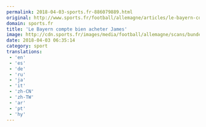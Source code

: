```yaml
---
permalink: 2018-04-03-sports.fr-886079889.html
original: http://www.sports.fr/football/allemagne/articles/le-bayern-compte-bien-acheter-james-2128055
domain: sports.fr
title: 'Le Bayern compte bien acheter James'
image: http://cdn.sports.fr/images/media/football/allemagne/scans/bundesliga-le-bayern-facile-a-mayence/james-bayern/24109928-1-fre-FR/James-Bayern.jpg
date: 2018-04-03 06:35:14
category: sport
translations: 
 - 'en'
 - 'es'
 - 'de'
 - 'ru'
 - 'ja'
 - 'it'
 - 'zh-CN'
 - 'zh-TW'
 - 'ar'
 - 'pt'
 - 'hy'
---
```


